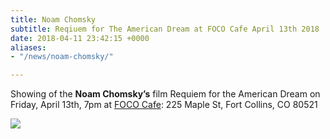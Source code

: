 ```yaml
---
title: Noam Chomsky
subtitle: Reqiuem for The American Dream at FOCO Cafe April 13th 2018
date: 2018-04-11 23:42:15 +0000
aliases:
- "/news/noam-chomsky/"

---
```

Showing of the **Noam Chomsky’s** film Requiem for the American Dream on Friday, April 13th, 7pm at [FOCO Cafe](https://www.google.com/maps/place/FoCo+Cafe/@40.5906112,-105.0820479,17z/data=!3m1!4b1!4m5!3m4!1s0x87694a61c209e489:0x41891703ca403558!8m2!3d40.5906071!4d-105.0798592): 225 Maple St, Fort Collins, CO 80521

![](/uploads/2018/04/12/9EA4EC2D-9874-409E-BF3A-B3C27CCA1C47.jpeg)
